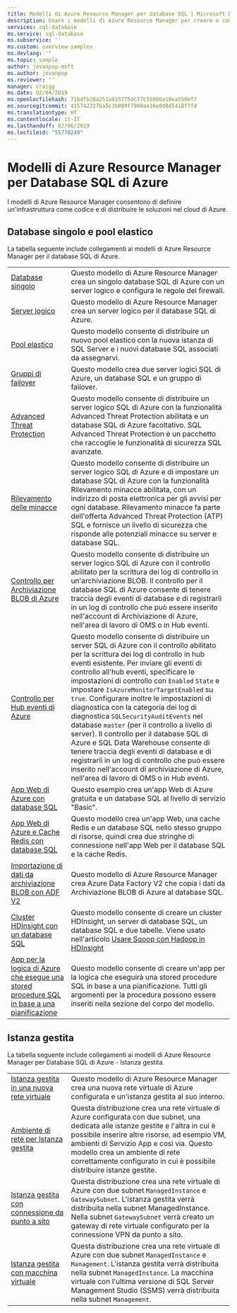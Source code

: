 ```yaml
---
title: Modelli di Azure Resource Manager per database SQL | Microsoft Docs
description: Usare i modelli di Azure Resource Manager per creare e configurare il database SQL di Azure.
services: sql-database
ms.service: sql-database
ms.subservice: ''
ms.custom: overview-samples
ms.devlang: ''
ms.topic: sample
author: jovanpop-msft
ms.author: jovanpop
ms.reviewer: ''
manager: craigg
ms.date: 02/04/2019
ms.openlocfilehash: 71bdfb28a251a815775dc77c55986a10ea550ef7
ms.sourcegitcommit: 415742227ba5c3b089f7909aa16e0d8d5418f7fd
ms.translationtype: HT
ms.contentlocale: it-IT
ms.lasthandoff: 02/06/2019
ms.locfileid: "55770249"
---
```

# <a name="azure-resource-manager-templates-for-azure-sql-database"></a>Modelli di Azure Resource Manager per Database SQL di Azure

I modelli di Azure Resource Manager consentono di definire un'infrastruttura come codice e di distribuire le soluzioni nel cloud di Azure.

## <a name="single-database--elastic-pool"></a>Database singolo e pool elastico

La tabella seguente include collegamenti ai modelli di Azure Resource Manager per il database SQL di Azure.

| |  |
|---|---|
| [Database singolo](https://github.com/Azure/azure-quickstart-templates/tree/master/201-sql-database-transparent-encryption-create) | Questo modello di Azure Resource Manager crea un singolo database SQL di Azure con un server logico e configura le regole del firewall. |
| [Server logico](https://github.com/Azure/azure-quickstart-templates/tree/master/101-sql-logical-server) | Questo modello di Azure Resource Manager crea un server logico per il database SQL di Azure. |
| [Pool elastico](https://github.com/Azure/azure-quickstart-templates/tree/master/101-sql-elastic-pool-create) | Questo modello consente di distribuire un nuovo pool elastico con la nuova istanza di SQL Server e i nuovi database SQL associati da assegnarvi. |
| [Gruppi di failover](https://github.com/Azure/azure-quickstart-templates/tree/master/101-sql-with-failover-group) | Questo modello crea due server logici SQL di Azure, un database SQL e un gruppo di failover.|
| [Advanced Threat Protection](https://github.com/Azure/azure-quickstart-templates/tree/master/201-sql-advanced-threat-protection-server-policy) | Questo modello consente di distribuire un server logico SQL di Azure con la funzionalità Advanced Threat Protection abilitata e un database SQL di Azure facoltativo. SQL Advanced Threat Protection è un pacchetto che raccoglie le funzionalità di sicurezza SQL avanzate.|
| [Rilevamento delle minacce](https://github.com/Azure/azure-quickstart-templates/tree/master/201-sql-threat-detection-db-policy-multiple-databases) | Questo modello consente di distribuire un server logico SQL di Azure e di impostare un database SQL di Azure con la funzionalità Rilevamento minacce abilitata, con un indirizzo di posta elettronica per gli avvisi per ogni database. Rilevamento minacce fa parte dell'offerta Advanced Threat Protection (ATP) SQL e fornisce un livello di sicurezza che risponde alle potenziali minacce su server e database SQL.|
| [Controllo per Archiviazione BLOB di Azure](https://github.com/Azure/azure-quickstart-templates/tree/master/201-sql-auditing-server-policy-to-blob-storage) | Questo modello consente di distribuire un server logico SQL di Azure con il controllo abilitato per la scrittura dei log di controllo in un'archiviazione BLOB. Il controllo per il database SQL di Azure consente di tenere traccia degli eventi di database e di registrarli in un log di controllo che può essere inserito nell'account di Archiviazione di Azure, nell'area di lavoro di OMS o in Hub eventi.|
| [Controllo per Hub eventi di Azure](https://github.com/Azure/azure-quickstart-templates/tree/master/201-sql-auditing-server-policy-to-eventhub) | Questo modello consente di distribuire un server SQL di Azure con il controllo abilitato per la scrittura dei log di controllo in hub eventi esistente. Per inviare gli eventi di controllo all'hub eventi, specificare le impostazioni di controllo con `Enabled` `State` e impostare `IsAzureMonitorTargetEnabled` su `true`. Configurare inoltre le impostazioni di diagnostica con la categoria dei log di diagnostica `SQLSecurityAuditEvents` nel database `master` (per il controllo a livello di server). Il controllo per il database SQL di Azure e SQL Data Warehouse consente di tenere traccia degli eventi di database e di registrarli in un log di controllo che può essere inserito nell'account di archiviazione di Azure, nell'area di lavoro di OMS o in Hub eventi.|
| [App Web di Azure con database SQL](https://github.com/Azure/azure-quickstart-templates/tree/master/201-web-app-sql-database) | Questo esempio crea un'app Web di Azure gratuita e un database SQL al livello di servizio "Basic".|
| [App Web di Azure e Cache Redis con database SQL](https://github.com/Azure/azure-quickstart-templates/tree/master/201-web-app-redis-cache-sql-database) | Questo modello crea un'app Web, una cache Redis e un database SQL nello stesso gruppo di risorse, quindi crea due stringhe di connessione nell'app Web per il database SQL e la cache Redis.|
| [Importazione di dati da archiviazione BLOB con ADF V2](https://github.com/Azure/azure-quickstart-templates/tree/master/101-data-factory-v2-blob-to-sql-copy) | Questo modello di Azure Resource Manager crea Azure Data Factory V2 che copia i dati da Archiviazione BLOB di Azure al database SQL.|
| [Cluster HDInsight con un database SQL](https://github.com/Azure/azure-quickstart-templates/tree/master/101-hdinsight-linux-with-sql-database) | Questo modello consente di creare un cluster HDInsight, un server di database SQL, un database SQL e due tabelle. Viene usato nell'articolo [Usare Sqoop con Hadoop in HDInsight](https://docs.microsoft.com/azure/hdinsight/hadoop/hdinsight-use-sqoop) |
| [App per la logica di Azure che esegue una stored procedure SQL in base a una pianificazione](https://github.com/Azure/azure-quickstart-templates/tree/master/101-logic-app-sql-proc) | Questo modello consente di creare un'app per la logica che eseguirà una stored procedure SQL in base a una pianificazione. Tutti gli argomenti per la procedura possono essere inseriti nella sezione del corpo del modello.|

## <a name="managed-instance"></a>Istanza gestita

La tabella seguente include collegamenti ai modelli di Azure Resource Manager per Database SQL di Azure - Istanza gestita.

| |  |
|---|---|
| [Istanza gestita in una nuova rete virtuale](https://github.com/Azure/azure-quickstart-templates/tree/master/101-sqlmi-new-vnet) | Questo modello di Azure Resource Manager crea una nuova rete virtuale di Azure configurata e un'istanza gestita al suo interno. |
| [Ambiente di rete per Istanza gestita](https://github.com/Azure/azure-quickstart-templates/tree/master/101-sql-managed-instance-azure-environment) | Questa distribuzione crea una rete virtuale di Azure configurata con due subnet, una dedicata alle istanze gestite e l'altra in cui è possibile inserire altre risorse, ad esempio VM, ambienti di Servizio App e così via. Questo modello crea un ambiente di rete correttamente configurato in cui è possibile distribuire istanze gestite. |
| [Istanza gestita con connessione da punto a sito](https://github.com/Azure/azure-quickstart-templates/tree/master/201-sqlmi-new-vnet-w-point-to-site-vpn) | Questa distribuzione crea una rete virtuale di Azure con due subnet `ManagedInstance` e `GatewaySubnet`. L'istanza gestita verrà distribuita nella subnet ManagedInstance. Nella subnet `GatewaySubnet` verrà creato un gateway di rete virtuale configurato per la connessione VPN da punto a sito. |
| [Istanza gestita con macchina virtuale](https://github.com/Azure/azure-quickstart-templates/tree/master/201-sqlmi-new-vnet-w-jumpbox) | Questa distribuzione crea una rete virtuale di Azure con due subnet `ManagedInstance` e `Management`. L'istanza gestita verrà distribuita nella subnet `ManagedInstance`. La macchina virtuale con l'ultima versione di SQL Server Management Studio (SSMS) verrà distribuita nella subnet `Management`. |

